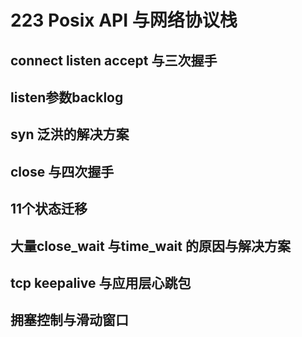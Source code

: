 # 223 Posix API 与网络协议栈
## connect listen accept 与三次握手
## listen参数backlog
## syn 泛洪的解决方案
## close 与四次握手
## 11个状态迁移
## 大量close_wait 与time_wait 的原因与解决方案
## tcp keepalive 与应用层心跳包
## 拥塞控制与滑动窗口